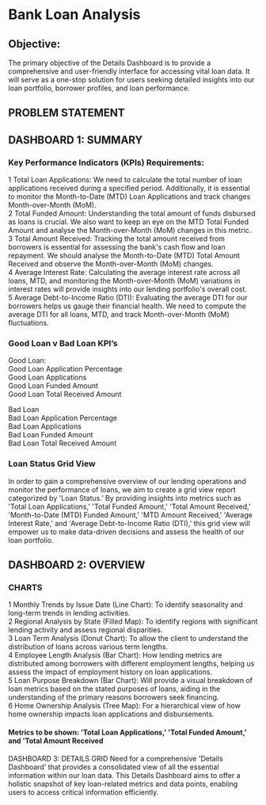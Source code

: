 # Bank Loan Analysis
## Objective:
The primary objective of the Details Dashboard is to provide a comprehensive and user-friendly interface for accessing vital loan data. It will serve as a one-stop solution for users seeking detailed insights into our loan portfolio, borrower profiles, and loan performance.

## PROBLEM STATEMENT
## DASHBOARD 1: SUMMARY
### Key Performance Indicators (KPIs) Requirements:
1 Total Loan Applications: We need to calculate the total number of loan applications received during a specified period. Additionally, it is essential to monitor the Month-to-Date (MTD) Loan Applications and track changes Month-over-Month (MoM).<br />
2 Total Funded Amount: Understanding the total amount of funds disbursed as loans is crucial. We also want to keep an eye on the MTD Total Funded Amount and analyse the Month-over-Month (MoM) changes in this metric.<br />
3 Total Amount Received: Tracking the total amount received from borrowers is essential for assessing the bank's cash flow and loan repayment. We should analyse the Month-to-Date (MTD) Total Amount Received and observe the Month-over-Month (MoM) changes.<br />
4 Average Interest Rate: Calculating the average interest rate across all loans, MTD, and monitoring the Month-over-Month (MoM) variations in interest rates will provide insights into our lending portfolio's overall cost.<br />
5 Average Debt-to-Income Ratio (DTI): Evaluating the average DTI for our borrowers helps us gauge their financial health. We need to compute the average DTI for all loans, MTD, and track Month-over-Month (MoM) fluctuations. <br />

### Good Loan v Bad Loan KPI’s

Good Loan:<br />
Good Loan Application Percentage <br />
Good Loan Applications <br />
Good Loan Funded Amount <br />
Good Loan Total Received Amount <br />

Bad Loan <br />
Bad Loan Application Percentage <br />
Bad Loan Applications <br />
Bad Loan Funded Amount <br />
Bad Loan Total Received Amount <br />

### Loan Status Grid View
In order to gain a comprehensive overview of our lending operations and monitor the performance of loans, we aim to create a grid view report categorized by 'Loan Status.’ By providing insights into metrics such as 'Total Loan Applications,' 'Total Funded Amount,' 'Total Amount Received,' 'Month-to-Date (MTD) Funded Amount,' 'MTD Amount Received,' 'Average Interest Rate,' and 'Average Debt-to-Income Ratio (DTI),' this grid view will empower us to make data-driven decisions and assess the health of our loan portfolio.

## DASHBOARD 2: OVERVIEW
### CHARTS
1 Monthly Trends by Issue Date (Line Chart):  To identify seasonality and long-term trends in lending activities. <br />
2 Regional Analysis by State (Filled Map): To identify regions with significant lending activity and assess regional disparities. <br />
3 Loan Term Analysis (Donut Chart): To allow the client to understand the distribution of loans across various term lengths.<br />
4 Employee Length Analysis (Bar Chart): How lending metrics are distributed among borrowers with different employment lengths, helping us assess the impact of employment history on loan applications.<br />
5 Loan Purpose Breakdown (Bar Chart): Will provide a visual breakdown of loan metrics based on the stated purposes of loans, aiding in the understanding of the primary reasons borrowers seek financing.<br />
6 Home Ownership Analysis (Tree Map): For a hierarchical view of how home ownership impacts loan applications and disbursements.
#### Metrics to be shown: 'Total Loan Applications,' 'Total Funded Amount,' and 'Total Amount Received

DASHBOARD 3: DETAILS
GRID
Need for a comprehensive 'Details Dashboard' that provides a consolidated view of all the essential information within our loan data. This Details Dashboard aims to offer a holistic snapshot of key loan-related metrics and data points, enabling users to access critical information efficiently.



